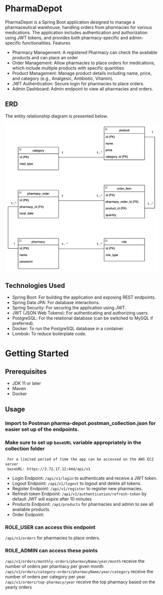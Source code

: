 # PharmaDepot

PharmaDepot is a Spring Boot application designed to manage a pharmaceutical warehouse, handling orders from pharmacies for various medications. The application includes authentication and authorization using JWT tokens, and provides both pharmacy-specific and admin-specific functionalities.
Features
* Pharmacy Management: A registered Pharmacy can check the available products and can place an order
* Order Management: Allow pharmacies to place orders for medications, which include multiple products with specific quantities
* Product Management: Manage product details including name, price, and category (e.g., Analgesic, Antibiotic, Vitamin).
* JWT Authentication: Secure login for pharmacies to place orders.
* Admin Dashboard: Admin endpoint to view all pharmacies and orders.

## ERD
The entity relationship diagram is presented below.

![ERD.png](ERD.png)

## Technologies Used
* Spring Boot: For building the application and exposing REST endpoints.
* Spring Data JPA: For database interactions.
* Spring Security: For securing the application using JWT.
* JWT (JSON Web Tokens): For authenticating and authorizing users.
* PostgreSQL: For the relational database (can be switched to MySQL if preferred).
* Docker: To run the PostgreSQL database in a container.
* Lombok: To reduce boilerplate code.

# Getting Started
## Prerequisites
* JDK 11 or later
* Maven
* Docker

## Usage

### Import to Postman pharma-depot.postman_collection.json for easier set up of the endpoints. 
  
### Make sure to set up `baseURL` variable appropriately in the collection folder
     For a limited period of time the app can be accessed on the AWS EC2 server  
     baseURL: https://3.72.17.12:444/api/v1

* Login Endpoint: 
     `/api/v1/login` to authenticate and receive a JWT token.
* Logout Endpoint: `/api/v1/logout` to logout and delete all tokens.
* Register Endpoint: `/api/v1/register` to register new pharmacies.
* Refresh token Endpoint: `/api/v1/authentication/refresh-token`  by default JWT will expire after 10 minutes
* Products Endpoint: `/api/products` for pharmacies and admin to see all available products
* Order Endpoint:  
### ROLE_USER can access this endpoint
`/api/v1/orders` for pharmacies to place orders.  

### ROLE_ADMIN can access these points
`/api/v1/orders/monthly-orders/pharmacyName/year/month`  receive the number of orders per pharmacy per given month  
`/api/v1/orders/category-orders/pharmacyName/year/category`  receive the number of orders per category per year  
`/api/v1/orders/top-pharmacy/year`  receive the top pharmacy based on the yearly orders
 

